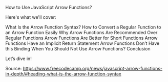 How to Use JavaScript Arrow Functions?

Here's what we'll cover:

What Is the Arrow Function Syntax?
How to Convert a Regular Function to an Arrow Function Easily
Why Arrow Functions Are Recommended Over Regular Functions
Arrow Functions Are Better for Short Functions
Arrow Functions Have an Implicit Return Statement
Arrow Functions Don’t Have this Binding
When You Should Not Use Arrow Functions?
Conclusion

Let’s dive in!

Source: https://www.freecodecamp.org/news/javascript-arrow-functions-in-depth/#heading-what-is-the-arrow-function-syntax

